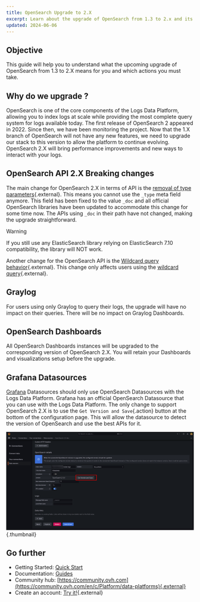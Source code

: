 ```yaml
---
title: OpenSearch Upgrade to 2.X
excerpt: Learn about the upgrade of OpenSearch from 1.3 to 2.x and its impact on the Logs Data Platform
updated: 2024-06-06
---
```


## Objective

This guide will help you to understand what the upcoming upgrade of OpenSearch from 1.3 to 2.X means for you and which actions you must take.

## Why do we upgrade ?

OpenSearch is one of the core components of the Logs Data Platform, allowing you to index logs at scale while providing the most complete query system for logs available today. The first release of OpenSearch 2 appeared in 2022. Since then, we have been monitoring the project. Now that the 1.X branch of OpenSearch will not have any new features, we need to upgrade our stack to this version to allow the platform to continue evolving. OpenSearch 2.X will bring performance improvements and new ways to interact with your logs.

## OpenSearch API 2.X Breaking changes

The main change for OpenSearch 2.X in terms of API is the [removal of type parameters](https://opensearch.org/docs/latest/breaking-changes/#200){.external}. This means you cannot use the `_type` meta field anymore. This field has been fixed to the value `_doc` and all official OpenSearch libraries have been updated to accommodate this change for some time now. The APIs using `_doc` in their path have not changed, making the upgrade straightforward.

> [!warning]
>
> If you still use any ElasticSearch library relying on ElasticSearch 7.10 compatibility, the library will NOT work.
>

Another change for the OpenSearch API is the [Wildcard query behavior](https://opensearch.org/docs/latest/breaking-changes/#250){.external}. This change only affects users using the [wildcard query](https://opensearch.org/docs/latest/query-dsl/term/wildcard/){.external}.

## Graylog

For users using only Graylog to query their logs, the upgrade will have no impact on their queries. There will be no impact on Graylog Dashboards.

## OpenSearch Dashboards

All OpenSearch Dashboards instances will be upgraded to the corresponding version of OpenSearch 2.X. You will retain your Dashboards and visualizations setup before the upgrade.

## Grafana Datasources

[Grafana](/pages/manage_and_operate/observability/logs_data_platform/visualization_grafana) Datasources should only use OpenSearch Datasources with the Logs Data Platform. Grafana has an official OpenSearch Datasource that you can use with the Logs Data Platform. The only change to support OpenSearch 2.X is to use the `Get Version and Save`{.action} button at the bottom of the configuration page. This will allow the datasource to detect the version of OpenSearch and use the best APIs for it.

![grafana](images/grafana-1.png){.thumbnail}

## Go further

- Getting Started: [Quick Start](/pages/manage_and_operate/observability/logs_data_platform/getting_started_quick_start)
- Documentation: [Guides](/products/observability-logs-data-platform)
- Community hub: [https://community.ovh.com](https://community.ovh.com/en/c/Platform/data-platforms){.external}
- Create an account: [Try it!](https://www.ovh.com/fr/order/express/#/express/review?products=~(~(planCode~'logs-account~productId~'logs))){.external}
